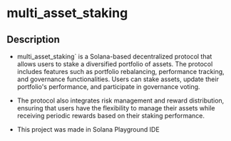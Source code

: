 # multi_asset_staking

## Description

- multi_asset_staking` is a Solana-based decentralized protocol that allows users to stake a diversified portfolio of assets. The protocol includes features such as portfolio rebalancing, performance tracking, and governance functionalities. Users can stake assets, update their portfolio's performance, and participate in governance voting.

- The protocol also integrates risk management and reward distribution, ensuring that users have the flexibility to manage their assets while receiving periodic rewards based on their staking performance.
- This project was made in Solana Playground IDE 
